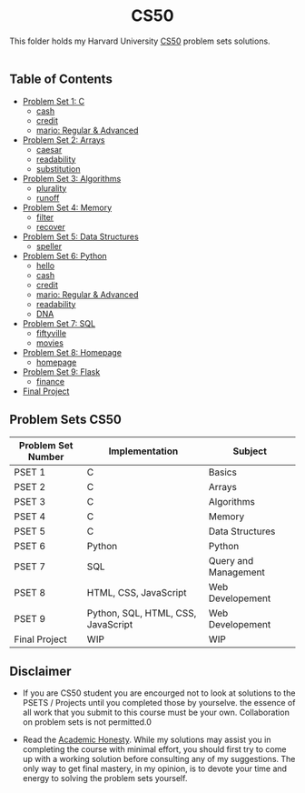 <h1 align="center"> CS50 </h1>

This folder holds my Harvard University <a href="https://cs50.harvard.edu/x/2021/">CS50</a> problem sets solutions.
<br/><br/>

## Table of Contents

- [Problem Set 1: C](/pset1)
  - [cash](/pset1/cash)
  - [credit](/pset1/credit)
  - [mario: Regular & Advanced](/pset1/mario)
- [Problem Set 2: Arrays](/pset2)
  - [caesar](/pset2/caesar)
  - [readability](/pset2/readability)
  - [substitution](/pset2/substitution)
- [Problem Set 3: Algorithms](/pset3)
  - [plurality](/pset3/plurality)
  - [runoff](/pset3/runoff)
- [Problem Set 4: Memory](/pset4)
  - [filter](/pset4/filter)
  - [recover](/pset4/recover)
- [Problem Set 5: Data Structures](/pset5)
  - [speller](/pset5/speller)
- [Problem Set 6: Python](/pset6)
  - [hello](/pset6/hello)
  - [cash](/pset6/cash)
  - [credit](/pset6/credit)
  - [mario: Regular & Advanced](/pset6/mario)
  - [readability](/pset6/readability)
  - [DNA](/pset6/DNA)
- [Problem Set 7: SQL](/pset7)
  - [fiftyville](/pset7/fiftyville)
  - [movies](/pset7/movies)
- [Problem Set 8: Homepage](/pset8)
  - [homepage](/pset8/homepage)
- [Problem Set 9: Flask](/pset9)
  - [finance](/pset9/finance)
- [Final Project](/final)

## Problem Sets CS50

| Problem Set Number | Implementation                     | Subject              |
| ------------------ | ---------------------------------- | -------------------- |
| PSET 1             | C                                  | Basics               |
| PSET 2             | C                                  | Arrays               |
| PSET 3             | C                                  | Algorithms           |
| PSET 4             | C                                  | Memory               |
| PSET 5             | C                                  | Data Structures      |
| PSET 6             | Python                             | Python               |
| PSET 7             | SQL                                | Query and Management |
| PSET 8             | HTML, CSS, JavaScript              | Web Developement     |
| PSET 9             | Python, SQL, HTML, CSS, JavaScript | Web Developement     |
| Final Project      | WIP                                | WIP                  |

## Disclaimer

- If you are CS50 student you are encourged not to look at solutions to the PSETS / Projects until you completed those by yourselve. the essence of all work that you submit to this course must be your own. Collaboration on problem sets is not permitted.0

- Read the [Academic Honesty](https://cs50.harvard.edu/x/2021/honesty/). While my solutions may assist you in completing the course with minimal effort, you should first try to come up with a working solution before consulting any of my suggestions. The only way to get final mastery, in my opinion, is to devote your time and energy to solving the problem sets yourself.
